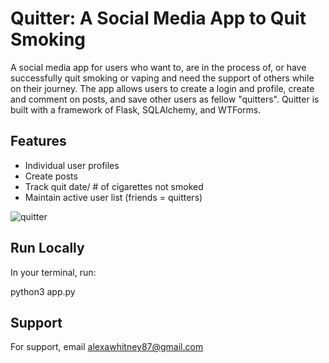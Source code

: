 
# Quitter: A Social Media App to Quit Smoking

A social media app for users who want to, are in the process of, or have successfully quit smoking or vaping and need the support of others while on their journey. The app allows users to create a login and profile, create and comment on posts, and save other users as fellow "quitters". Quitter is  built with a framework of Flask, SQLAlchemy, and WTForms.


## Features

- Individual user profiles
- Create posts
- Track quit date/ # of cigarettes not smoked
- Maintain active user list (friends = quitters)

![quitter](https://user-images.githubusercontent.com/112434021/216792089-610e80fe-88cd-471a-832e-a1d0129f8d71.png)


## Run Locally

In your terminal, run:

python3 app.py


## Support

For support, email alexawhitney87@gmail.com 

